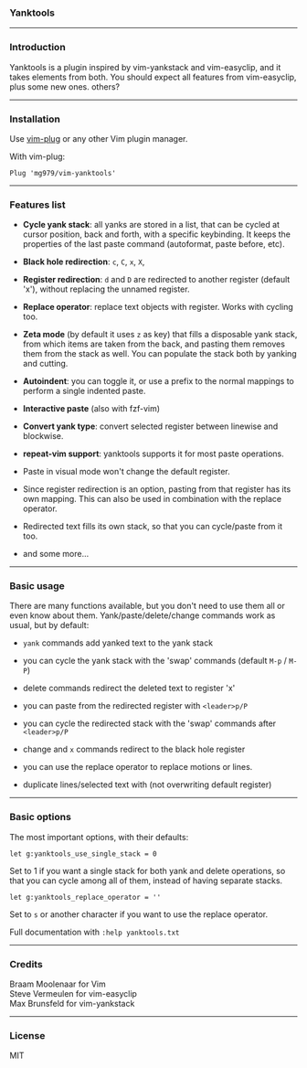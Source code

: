 ### Yanktools

----------------------------------------------------------------------------


### Introduction

Yanktools is a plugin inspired by vim-yankstack and vim-easyclip, and it
takes elements from both. You should expect all features from vim-easyclip,
plus some new ones.
others?

----------------------------------------------------------------------------


### Installation

Use [vim-plug](https://github.com/junegunn/vim-plug) or any other Vim plugin manager.

With vim-plug:

    Plug 'mg979/vim-yanktools'



----------------------------------------------------------------------------


### Features list

* __Cycle yank stack__: all yanks are stored in a list, that can be cycled at
  cursor position, back and forth, with a specific keybinding. It keeps the
  properties of the last paste command (autoformat, paste before, etc).

* __Black hole redirection__: `c`, `C`, `x`, `X`, <del>

* __Register redirection__: `d` and `D` are redirected to another register
  (default 'x'), without replacing the unnamed register.

* __Replace operator__: replace text objects with register. Works with cycling too.

* __Zeta mode__ (by default it uses `z` as key) that fills a disposable yank stack,
  from which items are taken from the back, and pasting them removes them from
  the stack as well. You can populate the stack both by yanking and cutting.

* __Autoindent__: you can toggle it, or use a prefix to the normal
  mappings to perform a single indented paste.

* __Interactive paste__ (also with fzf-vim)

* __Convert yank type__: convert selected register between linewise and blockwise.

* __repeat-vim support__: yanktools supports it for most paste operations.

* Paste in visual mode won't change the default register.

* Since register redirection is an option, pasting from that register has its
  own mapping. This can also be used in combination with the replace operator.

* Redirected text fills its own stack, so that you can cycle/paste from it too.

* and some more...


----------------------------------------------------------------------------


### Basic usage

There are many functions available, but you don't need to use them all or even
know about them. Yank/paste/delete/change commands work as usual, but by
default:

* `yank` commands add yanked text to the yank stack
* you can cycle the yank stack with the 'swap' commands (default `M-p` / `M-P`)

* delete commands redirect the deleted text to register 'x'
* you can paste from the redirected register with `<leader>p/P`
* you can cycle the redirected stack with the 'swap' commands after `<leader>p/P`

* change and `x` commands redirect to the black hole register

* you can use the replace operator to replace motions or lines.

* duplicate lines/selected text with <M-d> (not overwriting default register)



----------------------------------------------------------------------------

### Basic options


The most important options, with their defaults:

	let g:yanktools_use_single_stack = 0

Set to 1 if you want a single stack for both yank and delete operations, so
that you can cycle among all of them, instead of having separate stacks.

	let g:yanktools_replace_operator = ''

Set to `s` or another character if you want to use the replace operator.


Full documentation with `:help yanktools.txt`

----------------------------------------------------------------------------


### Credits

Braam Moolenaar for Vim  
Steve Vermeulen for vim-easyclip  
Max Brunsfeld for vim-yankstack  


----------------------------------------------------------------------------


### License

MIT
